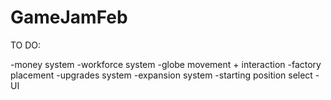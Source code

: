 # GameJamFeb

TO DO:

-money system
-workforce system
-globe movement + interaction
-factory placement
-upgrades system
-expansion system
-starting position select
-UI
